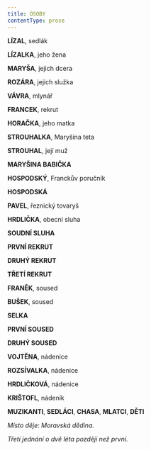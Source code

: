 ```yaml
---
title: OSOBY
contentType: prose
---
```


**LÍZAL**, sedlák

**LÍZALKA**, jeho žena

**MARYŠA**, jejich dcera

**ROZÁRA**, jejich služka

**VÁVRA**, mlynář

**FRANCEK**, rekrut

**HORAČKA**, jeho matka

**STROUHALKA**, Maryšina teta

**STROUHAL**, její muž

**MARYŠINA BABIČKA**

**HOSPODSKÝ**, Franckův poručník

**HOSPODSKÁ**

**PAVEL**, řeznický tovaryš

**HRDLIČKA**, obecní sluha

**SOUDNÍ SLUHA**

**PRVNÍ REKRUT**

**DRUHÝ REKRUT**

**TŘETÍ REKRUT**

**FRANĚK**, soused

**BUŠEK**, soused

**SELKA**

**PRVNÍ SOUSED**

**DRUHÝ SOUSED**

**VOJTĚNA**, nádenice

**ROZSÍVALKA**, nádenice

**HRDLIČKOVÁ**, nádenice

**KRIŠTOFL**, nádeník

**MUZIKANTI**, **SEDLÁCI**, **CHASA**, **MLATCI**, **DĚTI**

  

_Místo děje: Moravská dědina._

  

_Třetí jednání o dvě léta později než první._
